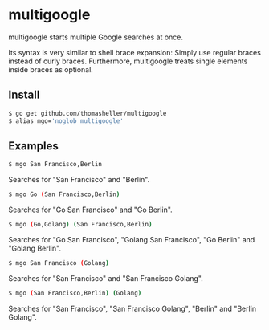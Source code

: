 # multigoogle

multigoogle starts multiple Google searches at once.

Its syntax is very similar to shell brace expansion: Simply use
regular braces instead of curly braces. Furthermore, multigoogle
treats single elements inside braces as optional.

## Install

```sh
$ go get github.com/thomasheller/multigoogle
$ alias mgo='noglob multigoogle'
```

## Examples

```sh
$ mgo San Francisco,Berlin
```
Searches for "San Francisco" and "Berlin".

```sh
$ mgo Go (San Francisco,Berlin)
```
Searches for "Go San Francisco" and "Go Berlin".

```sh
$ mgo (Go,Golang) (San Francisco,Berlin)
```
Searches for "Go San Francisco", "Golang San Francisco", "Go Berlin" and "Golang Berlin".

```sh
$ mgo San Francisco (Golang)
```
Searches for "San Francisco" and "San Francisco Golang".

```sh
$ mgo (San Francisco,Berlin) (Golang)
```
Searches for "San Francisco", "San Francisco Golang", "Berlin" and "Berlin Golang".
